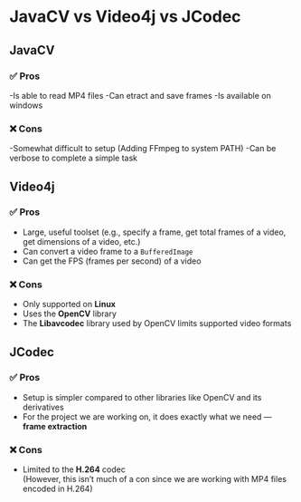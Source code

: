 # JavaCV vs Video4j vs JCodec

## JavaCV

### ✅ Pros
-Is able to read MP4 files
-Can etract and save frames
-Is available on windows

### ❌ Cons
-Somewhat difficult to setup (Adding FFmpeg to system PATH)
-Can be verbose to complete a simple task



## Video4j

### ✅ Pros
- Large, useful toolset (e.g., specify a frame, get total frames of a video, get dimensions of a video, etc.)
- Can convert a video frame to a `BufferedImage`
- Can get the FPS (frames per second) of a video

### ❌ Cons
- Only supported on **Linux**
- Uses the **OpenCV** library
- The **Libavcodec** library used by OpenCV limits supported video formats


## JCodec

### ✅ Pros
- Setup is simpler compared to other libraries like OpenCV and its derivatives
- For the project we are working on, it does exactly what we need — **frame extraction**

### ❌ Cons
- Limited to the **H.264** codec  
  (However, this isn’t much of a con since we are working with MP4 files encoded in H.264)
